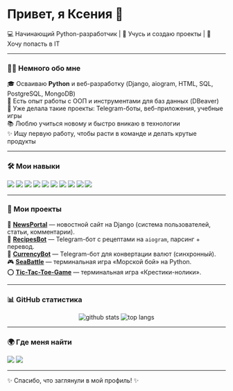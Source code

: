 # Привет, я Ксения 👋  

💻 Начинающий Python-разработчик | 🌱 Учусь и создаю проекты | 🚀 Хочу попасть в IT  

---

### 👩‍💻 Немного обо мне
🎓 Осваиваю **Python** и веб-разработку (Django, aiogram, HTML, SQL, PostgreSQL, MongoDB)\
🌿 Есть опыт работы с ООП и инструментами для баз данных (DBeaver)\
🔧 Уже делала такие проекты: Telegram-боты, веб-приложения, учебные игры  
📚 Люблю учиться новому и быстро вникаю в технологии  
✨ Ищу первую работу, чтобы расти в команде и делать крутые продукты 

---

### 🛠️ Мои навыки  
<p align="left">
  <img src="https://img.shields.io/badge/Python-3776AB?style=for-the-badge&logo=python&logoColor=white"/>
  <img src="https://img.shields.io/badge/Django-092E20?style=for-the-badge&logo=django&logoColor=white"/>
  <img src="https://img.shields.io/badge/HTML5-E34F26?style=for-the-badge&logo=html5&logoColor=white"/>
  <img src="https://img.shields.io/badge/Git-F05032?style=for-the-badge&logo=git&logoColor=white"/>
  <img src="https://img.shields.io/badge/GitHub-181717?style=for-the-badge&logo=github&logoColor=white"/>
  <img src="https://img.shields.io/badge/OOP-000000?style=for-the-badge&logo=oop&logoColor=white"/>
  <img src="https://img.shields.io/badge/SQL-4479A1?style=for-the-badge&logo=postgresql&logoColor=white"/>
  <img src="https://img.shields.io/badge/PostgreSQL-336791?style=for-the-badge&logo=postgresql&logoColor=white"/>
  <img src="https://img.shields.io/badge/MongoDB-47A248?style=for-the-badge&logo=mongodb&logoColor=white"/>
  <img src="https://img.shields.io/badge/DBeaver-372923?style=for-the-badge&logo=dbeaver&logoColor=white"/>

</p>  

---

### 📌 Мои проекты
📰 [**NewsPortal**](https://github.com/Kseniia250/NewsPortal) — новостной сайт на Django (система пользователей, статьи, комментарии).  
🤖 [**RecipesBot**](https://github.com/Kseniia250/RecipesBot) — Telegram-бот с рецептами на `aiogram`, парсинг + перевод.  
💸 [**CurrencyBot**](https://github.com/Kseniia250/CurrencyBot) — Telegram-бот для конвертации валют (синхронный).  
🎮 [**SeaBattle**](https://github.com/Kseniia250/SeaBattle) — терминальная игра «Морской бой» на Python.  
⭕ [**Tic-Tac-Toe-Game**](https://github.com/Kseniia250/Tic-Tac-Toe-Game) — терминальная игра «Крестики-нолики».  


---

### 📊 GitHub статистика  
<p align="center">
  <img src="https://github-readme-stats.vercel.app/api?username=Kseniia-dev&show_icons=true&theme=radical" alt="github stats" />
  <img src="https://github-readme-stats.vercel.app/api/top-langs/?username=Kseniia-dev&layout=compact&theme=radical" alt="top langs" />
</p>  

---

### 🌍 Где меня найти  
<p align="left">
  <a href="https://t.me/brooomie"><img src="https://img.shields.io/badge/Telegram-26A5E4?style=for-the-badge&logo=telegram&logoColor=white"/></a>
  <a href="mailto:kseniamoroz777@gmail.com"><img src="https://img.shields.io/badge/Email-D14836?style=for-the-badge&logo=gmail&logoColor=white"/></a>
</p>  

---

✨ Спасибо, что заглянули в мой профиль! ✨  

